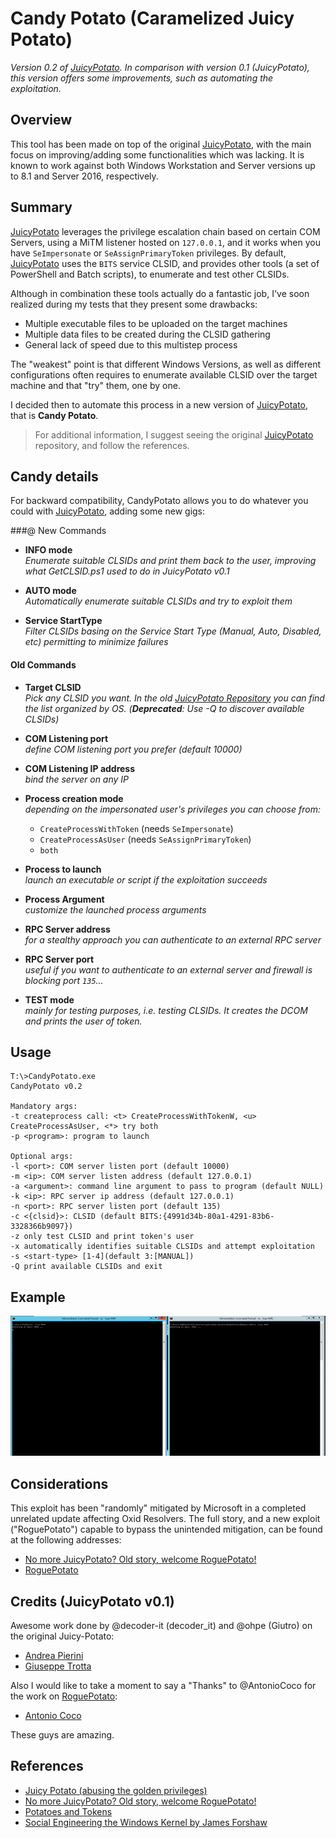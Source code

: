 # Candy Potato (Caramelized Juicy Potato)
*Version 0.2 of [JuicyPotato][1]. In comparison with version 0.1 (JuicyPotato), this version offers some improvements, such as automating the exploitation.*

## Overview

This tool has been made on top of the original [JuicyPotato][1], with the main focus on improving/adding some functionalities which was lacking. 
It is known to work against both Windows Workstation and Server versions up to 8.1 and Server 2016, respectively. 

## Summary
[JuicyPotato][1] leverages the privilege escalation chain based on certain COM Servers, using a MiTM listener hosted on `127.0.0.1`, and it works when you have `SeImpersonate` or `SeAssignPrimaryToken` privileges. 
By default, [JuicyPotato][1] uses the `BITS` service CLSID, and provides other tools (a set of PowerShell and Batch scripts), to enumerate and test other CLSIDs. 

Although in combination these tools actually do a fantastic job, I've soon realized during my tests that they present some drawbacks:

* Multiple executable files to be uploaded on the target machines
* Multiple data files to be created during the CLSID gathering
* General lack of speed due to this multistep process

The "weakest" point is that different Windows Versions, as well as different configurations often requires to enumerate available CLSID over the target machine and that "try" them, one by one.

I decided then to automate this process in a new version of [JuicyPotato][1], that is **Candy Potato**.

> For additional information, I suggest seeing the original [JuicyPotato][1] repository, and follow the references.

## Candy details

For backward compatibility, CandyPotato allows you to do whatever you could with [JuicyPotato][1], adding some new gigs:

###@ New Commands

+ **INFO mode**<br>
_Enumerate suitable CLSIDs and print them back to the user, improving what GetCLSID.ps1 used to do in JuicyPotato v0.1_

+ **AUTO mode**<br>
_Automatically enumerate suitable CLSIDs and try to exploit them_

+ **Service StartType**<br>
_Filter CLSIDs basing on the Service Start Type (Manual, Auto, Disabled, etc) permitting to minimize failures_

#### Old Commands

+ **Target CLSID**<br>
_Pick any CLSID you want. In the old [JuicyPotato Repository](CLSID/README.md) you can find the list organized by OS. (**Deprecated**: Use -Q to discover available CLSIDs)_

+ **COM Listening port**<br>
_define COM listening port you prefer (default 10000)_

+ **COM Listening IP address**<br>
_bind the server on any IP_

+ **Process creation mode**
<br>_depending on the impersonated user's privileges you can choose from:_  
    - `CreateProcessWithToken` (needs `SeImpersonate`)
    - `CreateProcessAsUser` (needs `SeAssignPrimaryToken`)
    - `both`

+ **Process to launch**<br>
_launch an executable or script if the exploitation succeeds_

+ **Process Argument**<br>
_customize the launched process arguments_

+ **RPC Server address**<br>
_for a stealthy approach you can authenticate to an external RPC server_

+ **RPC Server port**<br>
_useful if you want to authenticate to an external server and firewall is blocking port `135`..._

+ **TEST mode**<br>
_mainly for testing purposes, i.e. testing CLSIDs. It creates the DCOM and prints the user of token._

## Usage

```
T:\>CandyPotato.exe
CandyPotato v0.2

Mandatory args:
-t createprocess call: <t> CreateProcessWithTokenW, <u> CreateProcessAsUser, <*> try both
-p <program>: program to launch

Optional args:
-l <port>: COM server listen port (default 10000)
-m <ip>: COM server listen address (default 127.0.0.1)
-a <argument>: command line argument to pass to program (default NULL)
-k <ip>: RPC server ip address (default 127.0.0.1)
-n <port>: RPC server listen port (default 135)
-c <{clsid}>: CLSID (default BITS:{4991d34b-80a1-4291-83b6-3328366b9097})
-z only test CLSID and print token's user
-x automatically identifies suitable CLSIDs and attempt exploitation
-s <start-type> [1-4](default 3:[MANUAL])
-Q print available CLSIDs and exit
```

## Example
![](assets/poc.gif)

## Considerations

This exploit has been "randomly" mitigated by Microsoft in a completed unrelated update affecting Oxid Resolvers. The full story, and a new exploit ("RoguePotato") capable to bypass the unintended mitigation, can be found at the following addresses:

* [No more JuicyPotato? Old story, welcome RoguePotato!][3]
* [RoguePotato][2]
 
## Credits (JuicyPotato v0.1)

Awesome work done by @decoder-it (decoder_it) and @ohpe (Giutro) on the original Juicy-Potato:
- [Andrea Pierini](https://twitter.com/decoder_it)
- [Giuseppe Trotta](https://twitter.com/Giutro)

Also I would like to take a moment to say a "Thanks" to @AntonioCoco for the work on [RoguePotato][2]: 
- [Antonio Coco](https://twitter.com/splinter_code)

These guys are amazing.

## References

* [Juicy Potato (abusing the golden privileges)][1]
* [No more JuicyPotato? Old story, welcome RoguePotato!][3]
* [Potatoes and Tokens](https://decoder.cloud/2018/01/13/potato-and-tokens/)
* [Social Engineering the Windows Kernel by James Forshaw](https://www.slideshare.net/Shakacon/social-engineering-the-windows-kernel-by-james-forshaw)

[1]: https://github.com/ohpe/juicy-potato
[2]: https://github.com/antonioCoco/RoguePotato
[3]: https://decoder.cloud/2020/05/11/no-more-juicypotato-old-story-welcome-roguepotato/
